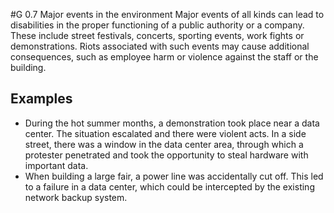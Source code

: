 #G 0.7 Major events in the environment
Major events of all kinds can lead to disabilities in the proper functioning of a public authority or a company. These include street festivals, concerts, sporting events, work fights or demonstrations. Riots associated with such events may cause additional consequences, such as employee harm or violence against the staff or the building.



## Examples 
* During the hot summer months, a demonstration took place near a data center. The situation escalated and there were violent acts. In a side street, there was a window in the data center area, through which a protester penetrated and took the opportunity to steal hardware with important data.
* When building a large fair, a power line was accidentally cut off. This led to a failure in a data center, which could be intercepted by the existing network backup system.




